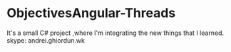 # ObjectivesAngular-Threads
It's a small C# project ,where I'm integrating the new things that I learned.
skype: andrei.ghiordun.wk 
